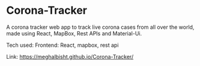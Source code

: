 # Corona-Tracker
A corona tracker web app to track live corona cases from all over the world, made using React, MapBox, Rest APIs and Material-Ui.

Tech used:
Frontend: React, mapbox, rest api

Link: https://meghalbisht.github.io/Corona-Tracker/
